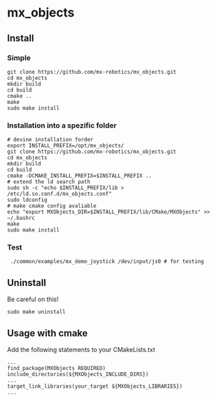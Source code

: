 # mx_objects


## Install
### Simple
```shell
git clone https://github.com/mx-robotics/mx_objects.git
cd mx_objects
mkdir build
cd build
cmake ..
make 
sudo make install
```
### Installation into a spezific folder
```shell
# devine installation forder
export INSTALL_PREFIX=/opt/mx_objects/
git clone https://github.com/mx-robotics/mx_objects.git
cd mx_objects
mkdir build
cd build
cmake -DCMAKE_INSTALL_PREFIX=$INSTALL_PREFIX .. 
# extend the ld search path
sudo sh -c "echo $INSTALL_PREFIX/lib > /etc/ld.so.conf.d/mx_objects.conf"
sudo ldconfig
# make cmake config avaliable
echo "export MXObjects_DIR=$INSTALL_PREFIX/lib/CMake/MXObjects" >> ~/.bashrc
make 
sudo make install
```
### Test

```shell
 ./common/examples/mx_demo_joystick /dev/input/js0 # for testing

```
## Uninstall
Be careful on this!
```shell
sudo make uninstall
```

## Usage with cmake
Add the following statements to your CMakeLists.txt
```
...
find_package(MXObjects REQUIRED)
include_directories(${MXObjects_INCLUDE_DIRS})
...
target_link_libraries(your_target ${MXObjects_LIBRARIES})
...

```

